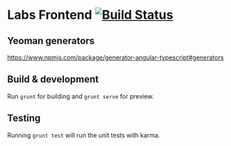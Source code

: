 # Labs Frontend [![Build Status](https://travis-ci.org/clearbooks/labs-frontend.svg)](https://travis-ci.org/clearbooks/labs-frontend)

## Yeoman generators
https://www.npmjs.com/package/generator-angular-typescript#generators

## Build & development

Run `grunt` for building and `grunt serve` for preview.

## Testing

Running `grunt test` will run the unit tests with karma.
